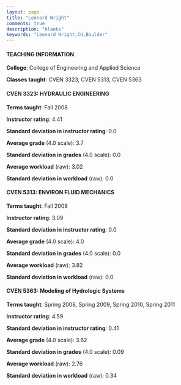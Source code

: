 ```yaml
---
layout: page
title: "Leonard Wright" 
comments: true
description: "blanks"
keywords: "Leonard Wright,CU,Boulder"
---
```

<head>
<script src="https://ajax.googleapis.com/ajax/libs/jquery/2.1.3/jquery.min.js"></script>
<script src="https://dl.dropboxusercontent.com/s/pc42nxpaw1ea4o9/highcharts.js?dl=0"></script>
<!-- <script src="../assets/js/highcharts.js"></script> -->
<style type="text/css">@font-face {
	font-family: "Bebas Neue";
	src: url(https://www.filehosting.org/file/details/544349/BebasNeue Regular.otf) format("opentype");
	}
	h1.Bebas { 
		font-family: "Bebas Neue", Verdana, Tahoma;
	}
</style>
</head>
	   
#### TEACHING INFORMATION

**College**: College of Engineering and Applied Science

**Classes taught**: CVEN 3323, CVEN 5313, CVEN 5363

#### CVEN 3323: HYDRAULIC ENGINEERING

**Terms taught**: Fall 2008

**Instructor rating**: 4.41

**Standard deviation in instructor rating**: 0.0

**Average grade** (4.0 scale): 3.7

**Standard deviation in grades** (4.0 scale): 0.0

**Average workload** (raw): 3.02

**Standard deviation in workload** (raw): 0.0

#### CVEN 5313: ENVIRON FLUID MECHANICS

**Terms taught**: Fall 2008

**Instructor rating**: 3.09

**Standard deviation in instructor rating**: 0.0

**Average grade** (4.0 scale): 4.0

**Standard deviation in grades** (4.0 scale): 0.0

**Average workload** (raw): 3.82

**Standard deviation in workload** (raw): 0.0

#### CVEN 5363: Modeling of Hydrologic Systems

**Terms taught**: Spring 2008, Spring 2009, Spring 2010, Spring 2011

**Instructor rating**: 4.59

**Standard deviation in instructor rating**: 0.41

**Average grade** (4.0 scale): 3.62

**Standard deviation in grades** (4.0 scale): 0.09

**Average workload** (raw): 2.76

**Standard deviation in workload** (raw): 0.34

